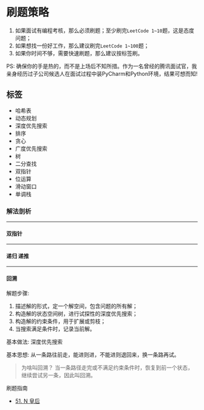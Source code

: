 # 刷题策略

1. 如果面试有编程考核，那么必须刷题；至少刷完`LeetCode 1~10`题，这是态度问题；
2. 如果想找一份好工作，那么建议刷完`LeetCode 1~100`题；
3. 如果你时间不够，需要快速刷题，那么建议按标签刷。

PS: 确保你的手是热的，而不是上场后不知所措。作为一名曾经的腾讯面试官，我亲身经历过子公司候选人在面试过程中装PyCharm和Python环境，结果可想而知!


## 标签

- 哈希表
- 动态规划
- 深度优先搜索
- 排序
- 贪心
- 广度优先搜索
- 树
- 二分查找
- 双指针
- 位运算
- 滑动窗口
- 单调栈

### 解法剖析

---

#### 双指针

---

#### 递归 递推

---

#### 回溯

解题步骤:
1. 描述解的形式，定一个解空间，包含问题的所有解；
2. 构造解的状态空间树，进行试探性的深度优先搜索；
3. 构造解的约束条件，用于扩展或剪枝；
4. 当搜索满足条件时，记录当前解。

基本做法: 深度优先搜索

基本思想: 从一条路往前走，能进则进，不能进则退回来，换一条路再试。

> 为啥叫回溯？ 当一条路径走完或不满足约束条件时，恢复到前一个状态，继续尝试另一条，因此叫回溯。

刷题指南
- [51. N 皇后](https://leetcode.cn/problems/n-queens/)
